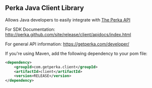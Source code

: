 ## Perka Java Client Library

Allows Java developers to easily integrate with [The Perka API](https://getperka.com/developer/)

For SDK Documentation: http://perka.github.com/site/release/client/apidocs/index.html

For general API information: https://getperka.com/developer/ 

If you're using Maven, add the following dependency to your pom file:
```xml
<dependency>
    <groupId>com.getperka.client</groupId>
    <artifactId>client</artifactId>
    <version>RELEASE</version>
</dependency>
```
